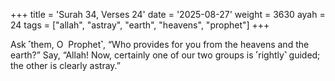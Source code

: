 +++
title = 'Surah 34, Verses 24'
date = '2025-08-27'
weight = 3630
ayah = 24
tags = ["allah", "astray", "earth", "heavens", "prophet"]
+++

Ask ˹them, O  Prophet˺, “Who provides for you from the heavens and the earth?” Say, “Allah! Now, certainly one of our two groups is ˹rightly˺ guided; the other is clearly astray.”